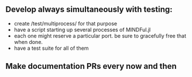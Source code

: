 ## Develop always simultaneously with testing:
- create /test/multiprocess/ for that purpose
- have a script starting up several processes of MINDFul.jl
- each one might reserve a particular port. be sure to gracefully free that when done.
- have a test suite for all of them

## Make documentation PRs every now and then
